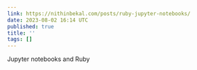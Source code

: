 ```yaml
---
link: https://nithinbekal.com/posts/ruby-jupyter-notebooks/
date: 2023-08-02 16:14 UTC
published: true
title: ''
tags: []
---
```


Jupyter notebooks and Ruby
